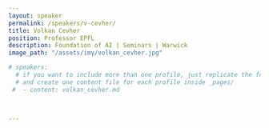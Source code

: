 ```yaml
---
layout: speaker
permalink: /speakers/v-cevher/  
title: Volkan Cevher
position: Professor EPFL
description: Foundation of AI | Seminars | Warwick
image_path: "/assets/imγ/volkan_cevher.jpg"

# speakers: 
  # if you want to include more than one profile, just replicate the following block
  # and create one content file for each profile inside _pages/
 #  - content: volkan_cevher.md
    
 

---
```

